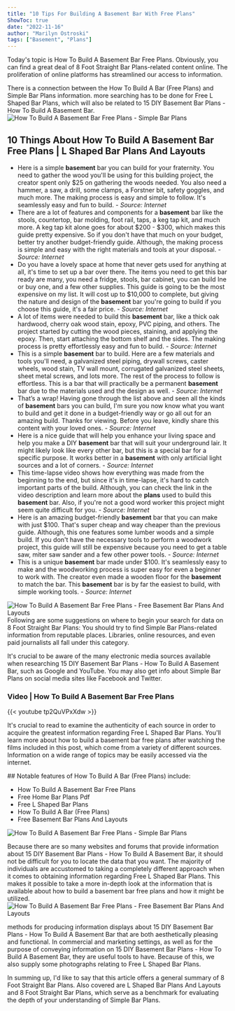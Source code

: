 ```yaml
---
title: "10 Tips For Building A Basement Bar With Free Plans"
ShowToc: true 
date: "2022-11-16"
author: "Marilyn Ostroski" 
tags: ["Basement", "Plans"]
---
```


Today's topic is How To Build A Basement Bar Free Plans. Obviously, you can find a great deal of 8 Foot Straight Bar Plans-related content online. The proliferation of online platforms has streamlined our access to information.

There is a connection between the How To Build A Bar (Free Plans) and Simple Bar Plans information. more searching has to be done for Free L Shaped Bar Plans, which will also be related to 15 DIY Basement Bar Plans - How To Build A Basement Bar.
<img loading="lazy" src="https://www.precisioncraft.com/_images/gallery/deep-creek/deep-creek-ext-front.jpg" onerror="this.onerror=null;this.src='https://blogger.googleusercontent.com/img/a/AVvXsEhe7F7TRXHtjiKvHb5vS7DmnxvpHiDyoYyYvm1nHB3Qp2_w3BnM6A2eq4v7FYxCC9bfZt3a9vIMtAYEKUiaDQbHMg-ViyGmRIj39MLp0bGFfgfYw1Dc9q_H-T0wiTm3l0Uq42dETrN9eC8aGJ9_IORZsxST1AcLR7np1koOfcc7tnHa4S8Mwz_xD9d0=s16000';" alt="How To Build A Basement Bar Free Plans - Simple Bar Plans" >

## 10 Things About How To Build A Basement Bar Free Plans | L Shaped Bar Plans And Layouts
-   Here is a simple **basement** bar you can build for your fraternity. You need to gather the wood you'll be using for this building project, the creator spent only $25 on gathering the woods needed. You also need a hammer, a saw, a drill, some clamps, a Forstner bit, safety goggles, and much more. The making process is easy and simple to follow. It's seamlessly easy and fun to build. - <cite>Source: Internet</cite>
-   There are a lot of features and components for a **basement** bar like the stools, countertop, bar molding, foot rail, taps, a keg tap kit, and much more. A keg tap kit alone goes for about $200 - $300, which makes this guide pretty expensive. So if you don't have that much on your budget, better try another budget-friendly guide. Although, the making process is simple and easy with the right materials and tools at your disposal. - <cite>Source: Internet</cite>
-   Do you have a lovely space at home that never gets used for anything at all, it's time to set up a bar over there. The items you need to get this bar ready are many, you need a fridge, stools, bar cabinet, you can build Ine or buy one, and a few other supplies. This guide is going to be the most expensive on my list. It will cost up to $10,000 to complete, but giving the nature and design of the **basement** bar you're going to build if you choose this guide, it's a fair price. - <cite>Source: Internet</cite>
-   A lot of items were needed to build this **basement** bar, like a thick oak hardwood, cherry oak wood stain, epoxy, PVC piping, and others. The project started by cutting the wood pieces, staining, and applying the epoxy. Then, start attaching the bottom shelf and the sides. The making process is pretty effortlessly easy and fun to build. - <cite>Source: Internet</cite>
-   This is a simple **basement** bar to build. Here are a few materials and tools you'll need, a galvanized steel piping, drywall screws, caster wheels, wood stain, TV wall mount, corrugated galvanized steel sheets, sheet metal screws, and lots more. The rest of the process to follow is effortless. This is a bar that will practically be a permanent **basement** bar due to the materials used and the design as well. - <cite>Source: Internet</cite>
-   That’s a wrap! Having gone through the list above and seen all the kinds of **basement** bars you can build, I'm sure you now know what you want to build and get it done in a budget-friendly way or go all out for an amazing build. Thanks for viewing. Before you leave, kindly share this content with your loved ones. - <cite>Source: Internet</cite>
-   Here is a nice guide that will help you enhance your living space and help you make a DIY **basement** bar that will suit your underground lair. It might likely look like every other bar, but this is a special bar for a specific purpose. It works better in a **basement** with only artificial light sources and a lot of corners. - <cite>Source: Internet</cite>
-   This time-lapse video shows how everything was made from the beginning to the end, but since it's in time-lapse, it's hard to catch important parts of the build. Although, you can check the link in the video description and learn more about the **plans** used to build this **basement** bar. Also, if you're not a good word worker this project might seem quite difficult for you. - <cite>Source: Internet</cite>
-   Here is an amazing budget-friendly **basement** bar that you can make with just $100. That's super cheap and way cheaper than the previous guide. Although, this one features some lumber woods and a simple build. If you don't have the necessary tools to perform a woodwork project, this guide will still be expensive because you need to get a table saw, miter saw sander and a few other power tools. - <cite>Source: Internet</cite>
-   This is a unique **basement** bar made under $100. It's seamlessly easy to make and the woodworking process is super easy for even a beginner to work with. The creator even made a wooden floor for the **basement** to match the bar. This **basement** bar is by far the easiest to build, with simple working tools. - <cite>Source: Internet</cite>


<img loading="lazy" src="https://i.pinimg.com/originals/93/bd/54/93bd548537856128ff48312b80b46710.jpg" onerror="this.onerror=null;this.src='https://blogger.googleusercontent.com/img/a/AVvXsEhe7F7TRXHtjiKvHb5vS7DmnxvpHiDyoYyYvm1nHB3Qp2_w3BnM6A2eq4v7FYxCC9bfZt3a9vIMtAYEKUiaDQbHMg-ViyGmRIj39MLp0bGFfgfYw1Dc9q_H-T0wiTm3l0Uq42dETrN9eC8aGJ9_IORZsxST1AcLR7np1koOfcc7tnHa4S8Mwz_xD9d0=s16000';" alt="How To Build A Basement Bar Free Plans - Free Basement Bar Plans And Layouts" >
Following are some suggestions on where to begin your search for data on 8 Foot Straight Bar Plans:
You should try to find Simple Bar Plans-related information from reputable places. Libraries, online resources, and even paid journalists all fall under this category.

It's crucial to be aware of the many electronic media sources available when researching 15 DIY Basement Bar Plans - How To Build A Basement Bar, such as Google and YouTube. You may also get info about Simple Bar Plans on social media sites like Facebook and Twitter.

### Video | How To Build A Basement Bar Free Plans
{{< youtube tp2QuVPxXdw >}} 


It's crucial to read to examine the authenticity of each source in order to acquire the greatest information regarding Free L Shaped Bar Plans.
You'll learn more about how to build a basement bar free plans after watching the films included in this post, which come from a variety of different sources. Information on a wide range of topics may be easily accessed via the internet.
<script async="async" data-cfasync="false" src="//normallydemandedalter.com/fe63df3c5408708b15d8dc3d9b206b31/invoke.js"></script>
<div id="container-fe63df3c5408708b15d8dc3d9b206b31"></div>
## Notable features of How To Build A Bar (Free Plans) include:

- How To Build A Basement Bar Free Plans
- Free Home Bar Plans Pdf
- Free L Shaped Bar Plans
- How To Build A Bar (Free Plans)
- Free Basement Bar Plans And Layouts

 <img loading="lazy" src="https://c1.staticflickr.com/3/2720/4035225225_950082fc81_b.jpg" onerror="this.onerror=null;this.src='https://blogger.googleusercontent.com/img/a/AVvXsEhe7F7TRXHtjiKvHb5vS7DmnxvpHiDyoYyYvm1nHB3Qp2_w3BnM6A2eq4v7FYxCC9bfZt3a9vIMtAYEKUiaDQbHMg-ViyGmRIj39MLp0bGFfgfYw1Dc9q_H-T0wiTm3l0Uq42dETrN9eC8aGJ9_IORZsxST1AcLR7np1koOfcc7tnHa4S8Mwz_xD9d0=s16000';" alt="How To Build A Basement Bar Free Plans - Simple Bar Plans" >

Because there are so many websites and forums that provide information about 15 DIY Basement Bar Plans - How To Build A Basement Bar, it should not be difficult for you to locate the data that you want.
The majority of individuals are accustomed to taking a completely different approach when it comes to obtaining information regarding Free L Shaped Bar Plans. This makes it possible to take a more in-depth look at the information that is available about how to build a basement bar free plans and how it might be utilized.
<img loading="lazy" src="http://www.christinedemerchant.com/files/boat-types/english-punt-p1.jpg" onerror="this.onerror=null;this.src='https://blogger.googleusercontent.com/img/a/AVvXsEhe7F7TRXHtjiKvHb5vS7DmnxvpHiDyoYyYvm1nHB3Qp2_w3BnM6A2eq4v7FYxCC9bfZt3a9vIMtAYEKUiaDQbHMg-ViyGmRIj39MLp0bGFfgfYw1Dc9q_H-T0wiTm3l0Uq42dETrN9eC8aGJ9_IORZsxST1AcLR7np1koOfcc7tnHa4S8Mwz_xD9d0=s16000';" alt="How To Build A Basement Bar Free Plans - Free Basement Bar Plans And Layouts" >

methods for producing information displays about 15 DIY Basement Bar Plans - How To Build A Basement Bar that are both aesthetically pleasing and functional. In commercial and marketing settings, as well as for the purpose of conveying information on 15 DIY Basement Bar Plans - How To Build A Basement Bar, they are useful tools to have. Because of this, we also supply some photographs relating to Free L Shaped Bar Plans.

In summing up, I'd like to say that this article offers a general summary of 8 Foot Straight Bar Plans. Also covered are L Shaped Bar Plans And Layouts and 8 Foot Straight Bar Plans, which serve as a benchmark for evaluating the depth of your understanding of Simple Bar Plans.
	

